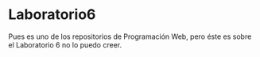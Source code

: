 # Laboratorio6
Pues es uno de los repositorios de Programación Web, pero éste es sobre el Laboratorio 6 no lo puedo creer.
